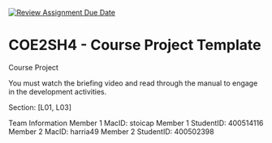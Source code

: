 [![Review Assignment Due Date](https://classroom.github.com/assets/deadline-readme-button-22041afd0340ce965d47ae6ef1cefeee28c7c493a6346c4f15d667ab976d596c.svg)](https://classroom.github.com/a/mLqiHWLE)
# COE2SH4 - Course Project Template
Course Project

You must watch the briefing video and read through the manual to engage in the development activities.


Section: [L01, L03]

Team Information
Member 1 MacID: stoicap
Member 1 StudentID: 400514116
Member 2 MacID: harria49
Member 2 StudentID: 400502398
